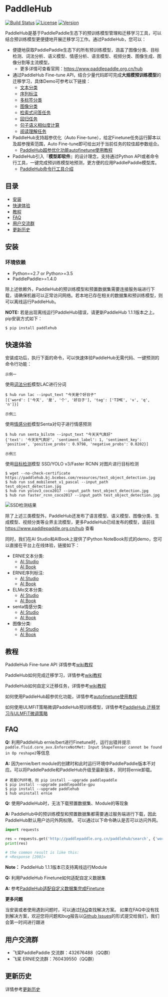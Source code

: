 # PaddleHub

[![Build Status](https://travis-ci.org/PaddlePaddle/PaddleHub.svg?branch=develop)](https://travis-ci.org/PaddlePaddle/PaddleHub)
[![License](https://img.shields.io/badge/license-Apache%202-blue.svg)](LICENSE)
[![Version](https://img.shields.io/github/release/PaddlePaddle/PaddleHub.svg)](https://github.com/PaddlePaddle/PaddleHub/releases)

PaddleHub是基于PaddlePaddle生态下的预训练模型管理和迁移学习工具，可以结合预训练模型更便捷地开展迁移学习工作。通过PaddleHub，您可以：

* 便捷地获取PaddlePaddle生态下的所有预训练模型，涵盖了图像分类、目标检测、词法分析、语义模型、情感分析、语言模型、视频分类、图像生成、图像分割等主流模型。
  * 更多详情可查看官网：https://www.paddlepaddle.org.cn/hub
* 通过PaddleHub Fine-tune API，结合少量代码即可完成**大规模预训练模型**的迁移学习，具体Demo可参考以下链接：
  * [文本分类](https://github.com/PaddlePaddle/PaddleHub/tree/release/v1.2/demo/text-classification)
  * [序列标注](https://github.com/PaddlePaddle/PaddleHub/tree/release/v1.2/demo/sequence-labeling)
  * [多标签分类](https://github.com/PaddlePaddle/PaddleHub/tree/release/v1.2/demo/multi-label-classification)
  * [图像分类](https://github.com/PaddlePaddle/PaddleHub/tree/release/v1.2/demo/image-classification)
  * [检索式问答任务](https://github.com/PaddlePaddle/PaddleHub/tree/release/v1.2/demo/qa_classification)
  * [回归任务](https://github.com/PaddlePaddle/PaddleHub/tree/release/v1.2/demo/sentence_similarity)
  * [句子语义相似度计算](https://github.com/PaddlePaddle/PaddleHub/tree/release/v1.2/demo/sentence_similarity)
  * [阅读理解任务](https://github.com/PaddlePaddle/PaddleHub/tree/release/v1.2/demo/reading-comprehension)
* PaddleHub支持超参优化（Auto Fine-tune），给定Finetune任务运行脚本以及超参搜索范围，Auto Fine-tune即可给出对于当前任务的较佳超参数组合。
  * [PaddleHub超参优化功能autofinetune使用教程](https://github.com/PaddlePaddle/PaddleHub/blob/release/v1.2/tutorial/autofinetune.md)
* PaddleHub引入『**模型即软件**』的设计理念，支持通过Python API或者命令行工具，一键完成预训练模型地预测，更方便的应用PaddlePaddle模型库。
  * [PaddleHub命令行工具介绍](https://github.com/PaddlePaddle/PaddleHub/wiki/PaddleHub%E5%91%BD%E4%BB%A4%E8%A1%8C%E5%B7%A5%E5%85%B7)


## 目录

* [安装](#%E5%AE%89%E8%A3%85)
* [快速体验](#%E5%BF%AB%E9%80%9F%E4%BD%93%E9%AA%8C)
* [教程](#%E6%95%99%E7%A8%8B)
* [FAQ](#faq)
* [用户交流群](#%E7%94%A8%E6%88%B7%E4%BA%A4%E6%B5%81%E7%BE%A4)
* [更新历史](#%E6%9B%B4%E6%96%B0%E5%8E%86%E5%8F%B2)


## 安装

### 环境依赖
* Python==2.7 or Python>=3.5
* PaddlePaddle>=1.4.0

除上述依赖外，PaddleHub的预训练模型和预置数据集需要连接服务端进行下载，请确保机器可以正常访问网络。若本地已存在相关的数据集和预训练模型，则可以离线运行PaddleHub。

**NOTE:** 若是出现离线运行PaddleHub错误，请更新PaddleHub 1.1.1版本之上。
pip安装方式如下：

```shell
$ pip install paddlehub
```

## 快速体验
安装成功后，执行下面的命令，可以快速体验PaddleHub无需代码、一键预测的命令行功能：

`示例一`

使用[词法分析](http://www.paddlepaddle.org.cn/hub?filter=category&value=LexicalAnalysis)模型LAC进行分词
```shell
$ hub run lac --input_text "今天是个好日子"
[{'word': ['今天', '是', '个', '好日子'], 'tag': ['TIME', 'v', 'q', 'n']}]
```

`示例二`

使用[情感分析](http://www.paddlepaddle.org.cn/hub?filter=category&value=SentimentAnalysis)模型Senta对句子进行情感预测
```shell
$ hub run senta_bilstm --input_text "今天天气真好"
{'text': '今天天气真好', 'sentiment_label': 1, 'sentiment_key': 'positive', 'positive_probs': 0.9798, 'negative_probs': 0.0202}]
```

`示例三`

使用[目标检测](http://www.paddlepaddle.org.cn/hub?filter=category&value=ObjectDetection)模型 SSD/YOLO v3/Faster RCNN 对图片进行目标检测
```shell
$ wget --no-check-certificate https://paddlehub.bj.bcebos.com/resources/test_object_detection.jpg
$ hub run ssd_mobilenet_v1_pascal --input_path test_object_detection.jpg
$ hub run yolov3_coco2017 --input_path test_object_detection.jpg
$ hub run faster_rcnn_coco2017 --input_path test_object_detection.jpg
```
![SSD检测结果](https://raw.githubusercontent.com/PaddlePaddle/PaddleHub/release/v1.2/docs/imgs/object_detection_result.png)

除了上述三类模型外，PaddleHub还发布了语言模型、语义模型、图像分类、生成模型、视频分类等业界主流模型，更多PaddleHub已经发布的模型，请前往 https://www.paddlepaddle.org.cn/hub 查看

同时，我们在AI Studio和AIBook上提供了IPython NoteBook形式的demo，您可以直接在平台上在线体验，链接如下：
* ERNIE文本分类:
  * [AI Studio](https://aistudio.baidu.com/aistudio/projectDetail/79380)
  * [AI Book](https://console.bce.baidu.com/bml/?_=1562072915183#/bml/aibook/ernie_txt_cls)
* ERNIE序列标注:
  * [AI Studio](https://aistudio.baidu.com/aistudio/projectDetail/79377)
  * [AI Book](https://console.bce.baidu.com/bml/?_=1562072915183#/bml/aibook/ernie_seq_label)
* ELMo文本分类:
  * [AI Studio](https://aistudio.baidu.com/aistudio/projectDetail/79400)
  * [AI Book](https://console.bce.baidu.com/bml/#/bml/aibook/elmo_txt_cls)
* senta情感分类:
  * [AI Studio](https://aistudio.baidu.com/aistudio/projectDetail/79398)
  * [AI Book](https://console.bce.baidu.com/bml/#/bml/aibook/senta_bilstm)
* 图像分类:
  * [AI Studio](https://aistudio.baidu.com/aistudio/projectDetail/79378)
  * [AI Book](https://console.bce.baidu.com/bml/#/bml/aibook/img_cls)

## 教程

PaddleHub Fine-tune API 详情参考[wiki教程](https://github.com/PaddlePaddle/PaddleHub/wiki/PaddleHub-Finetune-API)

PaddleHub如何完成迁移学习，详情参考[wiki教程](https://github.com/PaddlePaddle/PaddleHub/wiki/PaddleHub%E4%B8%8E%E8%BF%81%E7%A7%BB%E5%AD%A6%E4%B9%A0)

PaddleHub如何自定义迁移任务，详情参考[wiki教程](https://github.com/PaddlePaddle/PaddleHub/wiki/PaddleHub:-%E8%87%AA%E5%AE%9A%E4%B9%89Task)

如何使用PaddleHub超参优化功能，详情参考[autofinetune使用教程](https://github.com/PaddlePaddle/PaddleHub/blob/release/v1.2/tutorial/autofinetune.md)

如何使用ULMFiT策略微调PaddleHub预训练模型，详情参考[PaddleHub 迁移学习与ULMFiT微调策略](https://github.com/PaddlePaddle/PaddleHub/blob/release/v1.2/tutorial/strategy_exp.md)

## FAQ

**Q:** 利用PaddleHub ernie/bert进行Finetune时，运行出错并提示`paddle.fluid.core_avx.EnforceNotMet: Input ShapeTensor cannot be found in Op reshape2`等信息

**A:** 因为ernie/bert module的创建时和此时运行环境中PaddlePaddle版本不对应。可以将PaddlePaddle和PaddleHub升级至最新版本，同时将ernie卸载。
```shell
# 若是CPU环境，则 pip install --upgrade paddlepaddle
$ pip install --upgrade paddlepaddle-gpu
$ pip install --upgrade paddlehub
$ hub uninstall ernie
```

**Q:** 使用PaddleHub时，无法下载预置数据集、Module的等现象

**A:** PaddleHub中的预训练模型和预置数据集都需要通过服务端进行下载，因此PaddleHub默认用户访问外网权限。
可以通过以下命令确认是否可以访问外网。

```python
import requests

res = requests.get('http://paddlepaddle.org.cn/paddlehub/search', {'word': 'ernie', 'type': 'Module'})
print(res)

# the common result is like this:
# <Response [200]>
```
**Note：** PaddleHub 1.1.1版本已支持离线运行Module

**Q:** 利用PaddleHub Finetune如何适配自定义数据集

**A:** 参考[PaddleHub适配自定义数据集完成Finetune](https://github.com/PaddlePaddle/PaddleHub/wiki/PaddleHub%E9%80%82%E9%85%8D%E8%87%AA%E5%AE%9A%E4%B9%89%E6%95%B0%E6%8D%AE%E5%AE%8C%E6%88%90FineTune)


**更多问题**

当安装或者使用遇到问题时，可以通过[FAQ](https://github.com/PaddlePaddle/PaddleHub/wiki/PaddleHub-FAQ)查找解决方案。
如果在FAQ中没有找到解决方案，欢迎您将问题和bug报告以[Github Issues](https://github.com/PaddlePaddle/PaddleHub/issues)的形式提交给我们，我们会第一时间进行跟进

## 用户交流群

* 飞桨PaddlePaddle 交流群：432676488（QQ群）
* 飞桨 ERNIE交流群：760439550（QQ群）


## 更新历史

详情参考[更新历史](https://github.com/PaddlePaddle/PaddleHub/blob/release/v1.2/RELEASE.md)
